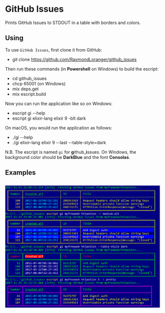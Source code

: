 # GitHub Issues

Prints GitHub Issues to STDOUT in a table with borders and colors.

## Using

To use `GitHub Issues`, first clone it from GitHub:

  - git clone https://github.com/RaymondLoranger/github_issues

Then run these commands (in **Powershell** on Windows) to build the escript:

  - cd github_issues
  - chcp 65001 (on Windows)
  - mix deps.get
  - mix escript.build

Now you can run the application like so on Windows:

  - escript gi --help
  - escript gi elixir-lang elixir 9 -blt dark

On macOS, you would run the application as follows:

  - ./gi --help
  - ./gi elixir-lang elixir 9 --last --table-style=dark

N.B. The escript is named `gi` for **g**ithub_**i**ssues. On Windows,
the background color should be **DarkBlue** and the font **Consolas**.

## Examples
## ![github_issues_examples](images/github_issues_examples.png)
